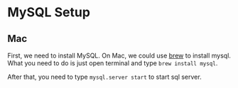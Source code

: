 # MySQL Setup

## Mac

First, we need to install MySQL. On Mac, we could use [brew](https://docs.brew.sh/Installation) to install mysql. What you need to do is just open terminal and type `brew install mysql`.

After that, you need to type `mysql.server start` to start sql server.

